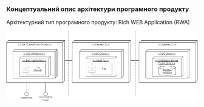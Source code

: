 ### Концептуальний опис архітектури програмного продукту

Архітектурний тип програмного продукту: Rich WEB Application (RWA)

![image](https://github.com/oleksandrblazhko/ai204-kolesnik/blob/ai204-kolesnik_with_laboratory_work_4/1-SoftwareRequirements/1.5-SoftwareProjectPlanning/1.5.1-SoftwareArchitectConcept/deploymentDiagram.jpg?raw=true)